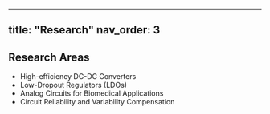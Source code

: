 
---
title: "Research"
nav_order: 3
---

## Research Areas

- High-efficiency DC-DC Converters
- Low-Dropout Regulators (LDOs)
- Analog Circuits for Biomedical Applications
- Circuit Reliability and Variability Compensation
